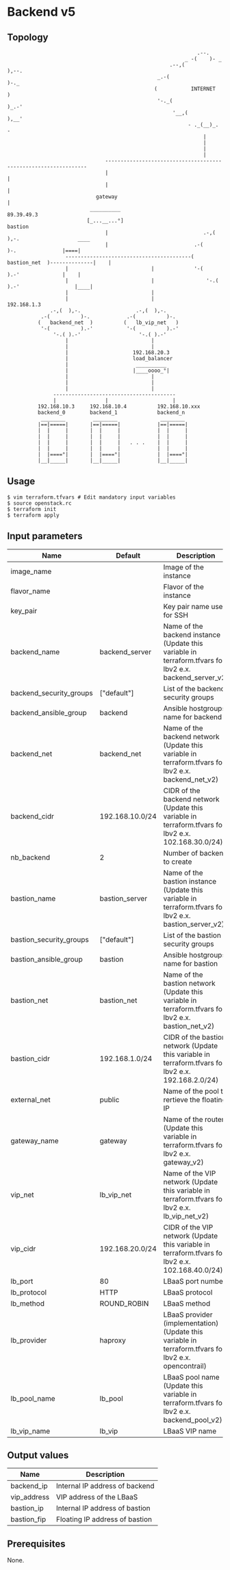 # Backend v5

## Topology
```
                                                              .--.               
                                                          _ -(    )- _           
                                                     .--,(            ),--.      
                                                 _.-(                       )-._ 
                                                (           INTERNET            )
                                                 '-._(                     )_.-' 
                                                      '__,(            ),__'     
                                                           - ._(__)_. -          
                                                                |
                                                                |
                                                                |
                                                                |
                                ----------------------------------------------------------------
                                |                                                              |
                                |                                                              |
                             gateway                                                           |
                           __________                                                       89.39.49.3
                          [_...__...°]                                                      bastion
                                |                               .-,(  ),-.                   ____ 
                                |                            .-(          )-.               |====|
                   -----------------------------------------(   bastion_net  )--------------|    |
                   |                           |             '-(          ).-'              |    |
                   |                           |                 '-.( ).-'                  |____|
                   |                           |
                   |                           |                                            192.168.1.3
              .-,(  ),-.                  .-,(  ),-.     
           .-(          )-.            .-(          )-.  
          (   backend_net  )          (   lb_vip_net   ) 
           '-(          ).-'           '-(          ).-' 
               '-.( ).-'                   '-.( ).-'     
                   |                           |
                   |                           |
                   |                     192.168.20.3
                   |                     load_balancer
                   |                      __________ 
                   |                     |____oooo_°|
                   |                           |
                   |                           |
                   |                           |
               ----------------------------------------
               |                |                     |
          192.168.10.3     192.168.10.4          192.168.10.xxx
          backend_0        backend_1             backend_n
           ________         ________              ________ 
          |==|=====|       |==|=====|            |==|=====|
          |  |     |       |  |     |            |  |     |
          |  |     |       |  |     |            |  |     |
          |  |     |       |  |     |   . . .    |  |     |
          |  |     |       |  |     |            |  |     |
          |  |====°|       |  |====°|            |  |====°|
          |__|_____|       |__|_____|            |__|_____|
```

## Usage
```
$ vim terraform.tfvars # Edit mandatory input variables
$ source openstack.rc
$ terraform init
$ terraform apply
```
## Input parameters
| Name                    | Default         | Description                                                                                            |
|-------------------------|-----------------|--------------------------------------------------------------------------------------------------------|
| image_name              |                 | Image of the instance                                                                                  |
| flavor_name             |                 | Flavor of the instance                                                                                 |
| key_pair                |                 | Key pair name used for SSH                                                                             |
| backend_name            | backend_server  | Name of the backend instance (Update this variable in terraform.tfvars for lbv2 e.x. backend_server_v2)| 
| backend_security_groups | ["default"]     | List of the backend security groups                                                                    |
| backend_ansible_group   | backend         | Ansible hostgroups name for backend                                                                    |
| backend_net             | backend_net     | Name of the backend network (Update this variable in terraform.tfvars for lbv2 e.x. backend_net_v2)    |
| backend_cidr            | 192.168.10.0/24 | CIDR of the backend network (Update this variable in terraform.tfvars for lbv2 e.x. 102.168.30.0/24)   |
| nb_backend              | 2               | Number of backend to create                                                                            |
| bastion_name            | bastion_server  | Name of the bastion instance (Update this variable in terraform.tfvars for lbv2 e.x. bastion_server_v2)|
| bastion_security_groups | ["default"]     | List of the bastion security groups                                                                    |
| bastion_ansible_group   | bastion         | Ansible hostgroups name for bastion                                                                    |
| bastion_net             | bastion_net     | Name of the bastion network (Update this variable in terraform.tfvars for lbv2 e.x. bastion_net_v2)    |                  
| bastion_cidr            | 192.168.1.0/24  | CIDR of the bastion network (Update this variable in terraform.tfvars for lbv2 e.x. 192.168.2.0/24)    |            
| external_net            | public          | Name of the pool to rertieve the floating IP                                                           |
| gateway_name            | gateway         | Name of the router (Update this variable in terraform.tfvars for lbv2 e.x. gateway_v2)                 |                          
| vip_net                 | lb_vip_net      | Name of the VIP network (Update this variable in terraform.tfvars for lbv2 e.x. lb_vip_net_v2)         |
| vip_cidr                | 192.168.20.0/24 | CIDR of the VIP network (Update this variable in terraform.tfvars for lbv2 e.x. 102.168.40.0/24)       |
| lb_port                 | 80              | LBaaS port number                                                                                      |
| lb_protocol             | HTTP            | LBaaS protocol                                                                                         |
| lb_method               | ROUND_ROBIN     | LBaaS method                                                                                           |       
| lb_provider             | haproxy         | LBaaS provider (implementation) (Update this variable in terraform.tfvars for lbv2 e.x. opencontrail)  |
| lb_pool_name            | lb_pool         | LBaaS pool name (Update this variable in terraform.tfvars for lbv2 e.x. backend_pool_v2)               |
| lb_vip_name             | lb_vip          | LBaaS VIP name                                                                                         |

## Output values
| Name          | Description                                  |
|---------------|----------------------------------------------|
| backend_ip    | Internal IP address of backend               |
| vip_address   | VIP address of the LBaaS                     |
| bastion_ip    | Internal IP address of bastion               |
| bastion_fip   | Floating IP address of bastion               |

## Prerequisites
None.
